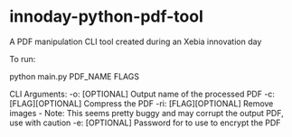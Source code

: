 # innoday-python-pdf-tool
A PDF manipulation CLI tool created during an Xebia innovation day

To run:

python main.py PDF_NAME FLAGS

CLI Arguments:
    -o: [OPTIONAL] Output name of the processed PDF
    -c: [FLAG][OPTIONAL] Compress the PDF
    -ri: [FLAG][OPTIONAL] Remove images - Note: This seems pretty buggy and may corrupt the output PDF, use with caution
    -e: [OPTIONAL] Password for to use to encrypt the PDF
